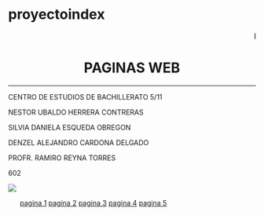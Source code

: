 # proyectoindex
<HTML>
<HEAD>
<TITLE>PORTADAINDEX</TITLE>
<HEAD>

<BODY>
  <p> <marquee>BIENVENIDO A NUESTRA PAGINA</marquee>
<CENTER><H1>PAGINAS WEB</H1></CENTER>
<HR>
<P>CENTRO DE ESTUDIOS DE BACHILLERATO 5/11
<P>NESTOR UBALDO HERRERA CONTRERAS
<P>SILVIA DANIELA ESQUEDA OBREGON
<P>DENZEL ALEJANDRO CARDONA DELGADO
<P>PROFR. RAMIRO REYNA TORRES 
<P>602
<P>
</BODY>
</HTML>
</HEAD>
<BODY>
<img src="cebcedrallogo.jpg">


</BODY>
</HTML>
 <ul>
          <a href="pagina1.html">pagina 1</a></li>
          <a href="pagina 2.html">pagina 2</a></li>
          <a href="pagina 3.html">pagina 3</a></li>
          <a href="pagina 4.html">pagina 4</a></li> 
          <a href="pagina 5.html">pagina 5</a></li>
